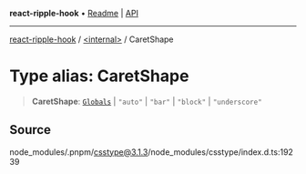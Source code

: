 **react-ripple-hook** • [Readme](../../README.md) \| [API](../../globals.md)

---

[react-ripple-hook](../../README.md) / [\<internal\>](../README.md) / CaretShape

# Type alias: CaretShape

> **CaretShape**: [`Globals`](Globals.md) \| `"auto"` \| `"bar"` \| `"block"` \| `"underscore"`

## Source

node_modules/.pnpm/csstype@3.1.3/node_modules/csstype/index.d.ts:19239
